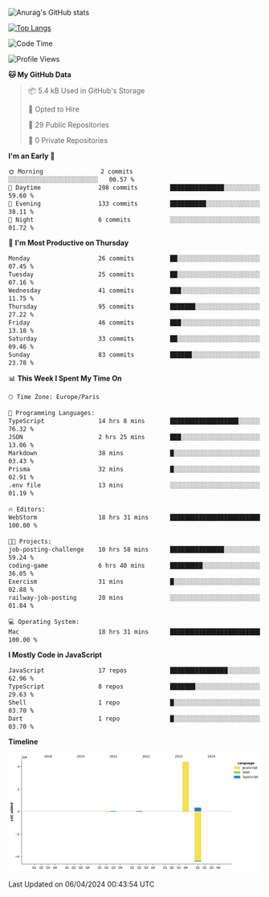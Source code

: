 ![Anurag's GitHub stats](https://github-readme-stats.vercel.app/api?username=sufiane&theme=dark&show_icons=true&count_private=true)


[![Top Langs](https://github-readme-stats.vercel.app/api/top-langs/?username=sufiane&layout=compact)](https://github.com/anuraghazra/github-readme-stats)

<!--START_SECTION:waka-->
![Code Time](http://img.shields.io/badge/Code%20Time-1%2C048%20hrs%208%20mins-blue)

![Profile Views](http://img.shields.io/badge/Profile%20Views-1-blue)

**🐱 My GitHub Data** 

> 📦 5.4 kB Used in GitHub's Storage 
 > 
> 💼 Opted to Hire
 > 
> 📜 29 Public Repositories 
 > 
> 🔑 0 Private Repositories 
 > 
**I'm an Early 🐤** 

```text
🌞 Morning                2 commits           ░░░░░░░░░░░░░░░░░░░░░░░░░   00.57 % 
🌆 Daytime                208 commits         ███████████████░░░░░░░░░░   59.60 % 
🌃 Evening                133 commits         ██████████░░░░░░░░░░░░░░░   38.11 % 
🌙 Night                  6 commits           ░░░░░░░░░░░░░░░░░░░░░░░░░   01.72 % 
```
📅 **I'm Most Productive on Thursday** 

```text
Monday                   26 commits          ██░░░░░░░░░░░░░░░░░░░░░░░   07.45 % 
Tuesday                  25 commits          ██░░░░░░░░░░░░░░░░░░░░░░░   07.16 % 
Wednesday                41 commits          ███░░░░░░░░░░░░░░░░░░░░░░   11.75 % 
Thursday                 95 commits          ███████░░░░░░░░░░░░░░░░░░   27.22 % 
Friday                   46 commits          ███░░░░░░░░░░░░░░░░░░░░░░   13.18 % 
Saturday                 33 commits          ██░░░░░░░░░░░░░░░░░░░░░░░   09.46 % 
Sunday                   83 commits          ██████░░░░░░░░░░░░░░░░░░░   23.78 % 
```


📊 **This Week I Spent My Time On** 

```text
🕑︎ Time Zone: Europe/Paris

💬 Programming Languages: 
TypeScript               14 hrs 8 mins       ███████████████████░░░░░░   76.32 % 
JSON                     2 hrs 25 mins       ███░░░░░░░░░░░░░░░░░░░░░░   13.06 % 
Markdown                 38 mins             █░░░░░░░░░░░░░░░░░░░░░░░░   03.43 % 
Prisma                   32 mins             █░░░░░░░░░░░░░░░░░░░░░░░░   02.91 % 
.env file                13 mins             ░░░░░░░░░░░░░░░░░░░░░░░░░   01.19 % 

🔥 Editors: 
WebStorm                 18 hrs 31 mins      █████████████████████████   100.00 % 

🐱‍💻 Projects: 
job-posting-challenge    10 hrs 58 mins      ███████████████░░░░░░░░░░   59.24 % 
coding-game              6 hrs 40 mins       █████████░░░░░░░░░░░░░░░░   36.05 % 
Exercism                 31 mins             █░░░░░░░░░░░░░░░░░░░░░░░░   02.88 % 
railway-job-posting      20 mins             ░░░░░░░░░░░░░░░░░░░░░░░░░   01.84 % 

💻 Operating System: 
Mac                      18 hrs 31 mins      █████████████████████████   100.00 % 
```

**I Mostly Code in JavaScript** 

```text
JavaScript               17 repos            ████████████████░░░░░░░░░   62.96 % 
TypeScript               8 repos             ███████░░░░░░░░░░░░░░░░░░   29.63 % 
Shell                    1 repo              █░░░░░░░░░░░░░░░░░░░░░░░░   03.70 % 
Dart                     1 repo              █░░░░░░░░░░░░░░░░░░░░░░░░   03.70 % 
```



**Timeline**

![Lines of Code chart](https://raw.githubusercontent.com/Sufiane/Sufiane/main/assets/bar_graph.png)


 Last Updated on 06/04/2024 00:43:54 UTC
<!--END_SECTION:waka-->


<!--
**Sufiane/sufiane** is a ✨ _special_ ✨ repository because its `README.md` (this file) appears on your GitHub profile.

Here are some ideas to get you started:

- 🔭 I’m currently working on ...
- 🌱 I’m currently learning ...
- 👯 I’m looking to collaborate on ...
- 🤔 I’m looking for help with ...
- 💬 Ask me about ...
- 📫 How to reach me: ...
- 😄 Pronouns: ...
- ⚡ Fun fact: ...
-->
